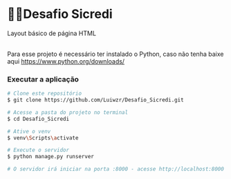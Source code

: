 # 🐱‍👤Desafio Sicredi
Layout básico de página HTML
<br>
<br>

Para esse projeto é necessário ter instalado o Python, caso não tenha baixe aqui https://www.python.org/downloads/
### Executar a aplicação

```bash
# Clone este repositório 
$ git clone https://github.com/Luiwzr/Desafio_Sicredi.git

# Acesse a pasta do projeto no terminal
$ cd Desafio_Sicredi

# Ative o venv
$ venv\Scripts\activate 

# Execute o servidor
$ python manage.py runserver

# O servidor irá iniciar na porta :8000 - acesse http://localhost:8000
```
